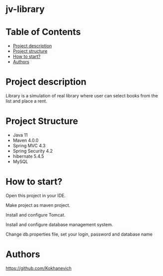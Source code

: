 # jv-library

# Table of Contents
* [Project 
description](#description)
* [Project structure](#structure)
* [How to start?](#start)
* [Authors](#authors)

# <a name="description"></a>Project description
Library is a simulation of real library where user can select books from the list and place a rent.

# <a name="structure"></a>Project Structure
* Java 11
* Maven 4.0.0
* Spring MVC 4.3
* Spring Security 4.2
* hibernate 5.4.5
* MySQL


# <a name="start"></a>How to start?
Open this project in your IDE.

Make project as maven project.

Install and configure Tomcat.

Install and configure database management system.

Change db.properties file, set your login, password and database name


# <a name="authors"></a>Authors
https://github.com/Kokhanevich
